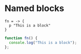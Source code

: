 # Named blocks

```crystal
fn = -> {
  p "This is a block"
}
```

```js
function fn() {
  console.log("This is a block");
};
```
